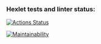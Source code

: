 ### Hexlet tests and linter status:
[![Actions Status](https://github.com/VladyBarvy/frontend-project-46/workflows/hexlet-check/badge.svg)](https://github.com/VladyBarvy/frontend-project-46/actions)

[![Maintainability](https://api.codeclimate.com/v1/badges/e3ab236d6f8f84f302fb/maintainability)](https://codeclimate.com/github/VladyBarvy/frontend-project-46/maintainability)